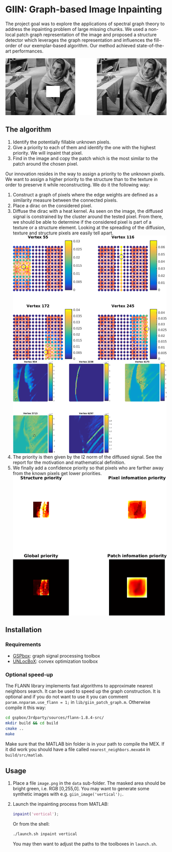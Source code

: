 # GIIN: Graph-based Image Inpainting

The project goal was to explore the applications of spectral graph theory to
address the inpainting problem of large missing chunks. We used a non-local
patch graph representation of the image and proposed a structure detector which
leverages the graph representation and influences the fill-order of our
exemplar-based algorithm. Our method achieved state-of-the-art performances.

![inpainting](inpainting.png)

## The algorithm

1. Identify the potentially fillable unknown pixels.
2. Give a priority to each of them and identify the one with the highest
   priority. We will inpaint that pixel.
3. Find in the image and copy the patch which is the most similar to the patch
   around the chosen pixel.

Our innovation resides in the way to assign a priority to the unknown pixels. We
want to assign a higher priority to the structure than to the texture in order
to preserve it while reconstructing. We do it the following way:

1. Construct a graph of pixels where the edge weights are defined as a
   similarity measure between the connected pixels. 
2. Place a dirac on the considered pixel.
3. Diffuse the dirac with a heat kernel.
   As seen on the image, the diffused signal is constrained by the cluster
   around the tested pixel. From there, we should be able to determine if the
   considered pixel is part of a texture or a structure element. Looking at the
   spreading of the diffusion, texture and structure pixels are easily tell
   apart.
   ![structure](structure.png)
   ![diffusion](diffusion.png)
4. The priority is then given by the l2 norm of the diffused signal. See the
   report for the motivation and mathematical definition.
5. We finally add a confidence priority so that pixels who are farther away from
   the known pixels get lower priorities.
   ![priorities](priorities.png)

## Installation

### Requirements

* [GSPbox](https://lts2.epfl.ch/gsp/): graph signal processing toolbox
* [UNLocBoX](https://lts2.epfl.ch/unlocbox/): convex optimization toolbox

### Optional speed-up

The FLANN library implements fast algorithms to approximate nearest neighbors
search. It can be used to speed up the graph construction. It is optional and
if you do not want to use it you can comment `param.nnparam.use_flann = 1;` in
`lib/giin_patch_graph.m`.  Otherwise compile it this way:

```sh
cd gspbox/3rdparty/sources/flann-1.8.4-src/
mkdir build && cd build
cmake ..
make
```

Make sure that the MATLAB bin folder is in your path to compile the MEX. If it
did work you should have a file called `nearest_neighbors.mexa64` in
`build/src/matlab`.

## Usage

1. Place a file `image.png` in the `data` sub-folder. The masked area should be
   bright green, i.e. RGB [0,255,0]. You may want to generate some synthetic
   images with e.g. `giin_image('vertical');`.

2. Launch the inpainting process from MATLAB:

   ```m
   inpaint('vertical');
   ```

   Or from the shell:

   ```sh
   ./launch.sh inpaint vertical
   ```

   You may then want to adjust the paths to the toolboxes in `launch.sh`.
